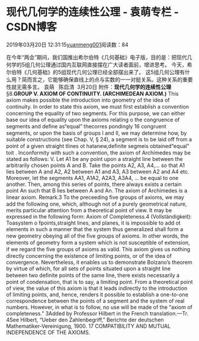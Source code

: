 
# 现代几何学的连续性公理 - 袁萌专栏 - CSDN博客

2019年03月20日 12:31:15[yuanmeng001](https://me.csdn.net/yuanmeng001)阅读数：84


在今年“两会”期间，我们国推出希尔伯特《几何基础》电子版，目的是：把现代几何学的5组几何公理通过国内互联网直接摆在广大读者面前，增进思考。
今天，希尔伯特《几何基础》的5组现代几何公理已经全部摆出来了。
这5组几何公理有什么用？简而言之，它能够确保直线上的点与实数的一一对挺关系。这种关系的重要性就无需多言。
袁萌   陈启清  3月20日
附件：**现代几何学的连续性公理**
§8.**GROUP V. AXIOM OF CONTINUITY. (ARCHIMEDEAN AXIOM.)**
This axiom makes possible the introduction into geometry of the idea of continuity. In order to state this axiom, we must ﬁrst establish a convention concerning the equality of two segments. For this purpose, we can either base our idea of equality upon the axioms relating o the congruence of segments and deﬁne as“equal” thecorres pondingly
16
congruent segments, or upon the basis of groups I and II, we may determine how, by suitable constructions (see Chap. V, § 24), a segment is to be laid off from a point of a given straight tlines ot hatanew,deﬁnite segmeis obtained“equal” toit . Inconformity with such a convention, the axiom of Archimedes may be stated as follows:
V. Let A1 be any point upon a straight line between the arbitrarily chosen points A and B. Take the points A2, A3, A4,... so that A1 lies between A and A2, A2 between A1 and A3, A3 between A2 and A4 etc. Moreover, let the segments AA1, A1A2, A2A3, A3A4, ...
be equal to one another. Then, among this series of points, there always exists a certain point An such that B lies between A and An.
The axiom of Archimedes is a linear axiom. Remark.3 To the preceeding ﬁve groups of axioms, we may add the following one, which, although not of a purely geometrical nature, merits particular attention from a theoretical point of view. It may be expressed in the following form:
Axiom of Completeness.4 (Vollständigkeit): Toasystem o fpoints,straight lines, and planes, it is impossible to add ot elements in such a manner that the system thus generalized shall form a new geometry obeying all of the ﬁve groups of axioms. In other words, the elements of geometry form a system which is not susceptible of extension, if we regard the ﬁve groups of axioms as valid.
This axiom gives us nothing directly concerning the existence of limiting points, or of the idea of convergence. Nevertheless, it enables us to demonstrate Bolzano’s theorem by virtue of which, for all sets of points situated upon a straight line between two deﬁnite points of the same line, there exists necessarily a point of condensation, that is to say, a limiting point. From a theoretical point of view, the value of this axiom is that it leads indirectly to the introduction of limiting points, and, hence, renders it possible to establish a one-to-one correspondence between the points of a segment and the system of real numbers. However, in what is to follow, no use will be made of the “axiom of completeness.”
3Added by Professor Hilbert in the French translation.—Tr. 4See Hilbert, “Ueber den Zahlenbegriff,” Berichte der deutschen Mathematiker-Vereinigung, 1900.
17
COMPATIBILITY AND MUTUAL INDEPENDENCE OF THE AXIOMS.


